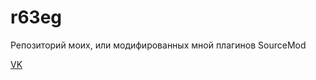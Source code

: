 # r63eg

Репозиторий моих, или модифированных мной плагинов SourceMod

[VK](https://vk.com/r63egqq)
